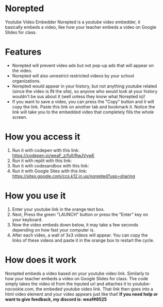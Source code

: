 # Norepted
Youtube Video Embedder
Norepted is a youtube video embedder, it basically embeds a video, like how your teacher embeds a video on Google Slides for class. 
# Features
- Norepted will prevent video ads but not pop-up ads that will appear on the video. 
- Norepted will also unrestrict restricted videos by your school organizations.
- Norepted would appear in your history, but not anything youtube related (since the video is IN the site), so anyone who would look at your history wouldn't be sus about it (well unless they know what Norepted is)!
- If you want to save a video, you can press the "Copy" button and it will copy the link. Paste this link on another tab and bookmark it. Notice the link will take you to the embedded video that completely fills the whole screen.
# How you access it
1. Run it with codepen with this link: https://codepen.io/weaF_z/full/RwJVywE
2. <WORK IN PROGRESS> Run it with replit with this link: <link>
3. <WORK IN PROGRESS> Run it with codesandbox with this link: <link>
4. Run it with Google Sites with this link: https://sites.google.com/ccs.k12.in.us/norepted?usp=sharing
# How you use it
1. Enter your youtube link in the orange text box. <br>
2. Next, Press the green "LAUNCH" button or press the "Enter" key on your keyboard. <br>
3. Now the video embeds down below, it may take a few seconds depending on how fast your computer is. <br>
4. After each video, a wall of 3x3 videos will appear. You can copy the links of these videos and paste it in the orange box to restart the cycle.
# How does it work
  Norepted embeds a video based on your youtube video link. Similarly to how your teacher embeds a video on Google Slides for class.
The code simply takes the video id from the inputed url and attaches it to youtube-nocookie.com, the embeded youtube video link. That link then goes into a html video element and your video appears just like that!
**If you need help or want to give feedback, my discord is: weaf#8525**
  
